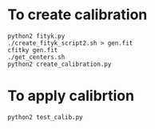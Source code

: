 # To create calibration

```
python2 fityk.py
./create_fityk_script2.sh > gen.fit
cfitky gen.fit
./get_centers.sh
python2 create_calibration.py
```

# To apply calibrtion

```
python2 test_calib.py
```

